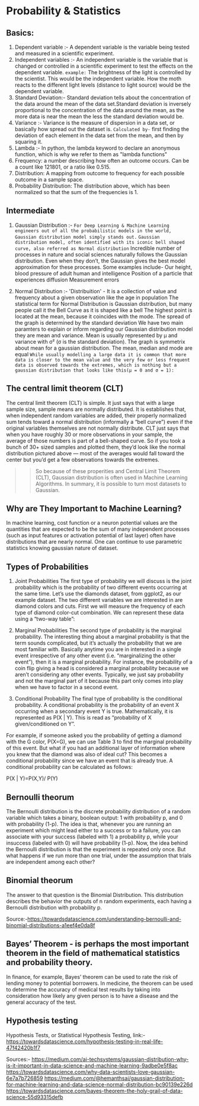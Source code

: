 # Probability & Statistics


## Basics:
1. Dependent variable :-
A dependent variable is the variable being tested and measured in a scientific experiment.
2. Independent variables :- 
An independent variable is the variable that is changed or controlled in a scientific experiment to test the effects on the dependent variable.
`example:`
The brightness of the light is controlled by the scientist. This would be the independent variable. How the moth reacts to the different light levels (distance to light source) would be the dependent variable.
3. Standard Deviation:-
Standard deviation tells about the concentration of the data around the mean of the data set.Standard deviation is inversely proportional to the concentration of the data around the mean, as the more data is near the mean the less the standard deviation would be.
4. Variance :-
Variance is the measure of dispersion in a data set, or basically how spread out the dataset is.
`Calculated by-` first finding the deviation of each element in the data set from the mean, and then by squaring it.
5. Lambda :-
In python, the lambda keyword to declare an anonymous function, which is why we refer to them as "lambda functions"
6. Frequency: a number describing how often an outcome occurs. Can be a count like 121801, or a ratio like 0.515.
7. Distribution: A mapping from outcome to frequency for each possible outcome in a sample space.
8. Probability Distribution: The distribution above, which has been normalized so that the sum of the frequencies is 1.

## Intermediate
1. Gaussian Distribution :-
`For Deep Learning & Machine Learning engineers out of all the probabilistic models in the world, Gaussian distribution model simply stands out.`
`Gaussian distribution model, often identified with its iconic bell shaped curve, also referred as Normal distribution` 
Incredible number of processes in nature and social sciences naturally follows the Gaussian distribution. Even when they don’t, the Gaussian gives the best model approximation for these processes. Some examples include-
Our height, blood pressure of adult human and intelligence
Position of a particle that experiences diffusion
Measurement errors


2. Normal Distribution :-
'Distribuition' - It is a collection of value and frequency about a given observation like the age in population
The statistical term for Normal Distribution is Gaussian distribution, but many people call it the Bell Curve as it is shaped like a bell
The highest point is located at the mean, because it coincides with the mode. The spread of the graph is determined by the standard deviation
We have two main paramters to explain or inform regarding our Gaussian distribution model they are mean and variance. Mean is usually represented by μ and variance with σ² (σ is the standard deviation). The graph is symmetrix about mean for a gaussian distribution. The mean, median and mode are equal
`While usually modelling a large data it is common that more data is closer to the mean value and the very few or less frequent data is observed towards the extremes, which is nothing but a gaussian distribution that looks like this(μ = 0 and σ = 1):`

## The central limit theorem (CLT) 
The central limit theorem (CLT) is simple. It just says that with a large sample size, sample means are normally distributed.
It is establishes that, when independent random variables are added, their properly normalized sum tends toward a normal distribution (informally a “bell curve”) even if the original variables themselves are not normally distribute.
CLT just says that when you have roughly 30 or more observations in your sample, the average of those numbers is part of a bell-shaped curve. So if you took a bunch of 30+ sized samples and plotted them, they’d look like the normal distribution pictured above — most of the averages would fall toward the center but you’d get a few observations towards the extremes.
>> So because of these properities and Central Limit Theorem (CLT), Gaussian distribution is often used in Machine Learning Algorithms.
>> In summary, it is possible to turn most datasets to Gaussian.

## Why are They Important to Machine Learning?
In machine learning, cost function or a neuron potential values are the quantities that are expected to be the sum of many independent processes (such as input features or activation potential of last layer) often have distributions that are nearly normal. One can continue to use parametric statistics knowing gaussian nature of dataset.


## Types of Probabilities
1. Joint Probabilities
The first type of probability we will discuss is the joint probability which is the probability of two different events occurring at the same time. Let’s use the diamonds dataset, from ggplot2, as our example dataset. The two different variables we are interested in are diamond colors and cuts. First we will measure the frequency of each type of diamond color-cut combination. We can represent these data using a “two-way table”:

2. Marginal Probabilities
The second type of probability is    the marginal probability. The interesting thing about a marginal probability is that the term sounds complicated, but it’s actually the probability that we are most familiar with. Basically anytime you are in interested in a single event irrespective of any other event (i.e. “marginalizing the other event”), then it is a marginal probability. For instance, the probability of a coin flip giving a head is considered a marginal probability because we aren’t considering any other events. Typically, we just say probability and not the marginal part of it because this part only comes into play when we have to factor in a second event.

3. Conditional Probability
The final type of probability is the conditional probability. A conditional probability is the probability of an event X occurring when a secondary event Y is true. Mathematically, it is represented as P(X | Y). This is read as “probability of X given/conditioned on Y”.

For example, if someone asked you the probability of getting a diamond with the G color, P(X=G), we can use Table 3 to find the marginal probability of this event. But what if you had an additional layer of information where you knew that the diamond was also of ideal cut? This becomes a conditional probability since we have an event that is already true. A conditional probability can be calculated as follows:

P(X | Y)=P(X,Y)/ P(Y)

## Bernoulli theorum 
The Bernoulli distribution is the discrete probability distribution of a random variable which takes a binary, boolean output: 1 with probability p, and 0 with probability (1-p). The idea is that, whenever you are running an experiment which might lead either to a success or to a failure, you can associate with your success (labeled with 1) a probability p, while your insuccess (labeled with 0) will have probability (1-p).
Now, the idea behind the Bernoulli distribution is that the experiment is repeated only once. But what happens if we run more than one trial, under the assumption that trials are independent among each other?
## Binomial theorum
The answer to that question is the Binomial Distribution. This distribution describes the behavior the outputs of n random experiments, each having a Bernoulli distribution with probability p.

Source:-https://towardsdatascience.com/understanding-bernoulli-and-binomial-distributions-a1eef4e0da8f






## Bayes’ Theorem - is perhaps the most important theorem in the field of mathematical statistics and probability theory.
In finance, for example, Bayes’ theorem can be used to rate the risk of lending money to potential borrowers. In medicine, the theorem can be used to determine the accuracy of medical test results by taking into consideration how likely any given person is to have a disease and the general accuracy of the test.





## Hypothesis testing
Hypothesis Tests, or Statistical Hypothesis Testing, 
link:- https://towardsdatascience.com/hypothesis-testing-in-real-life-47f42420b1f7









Sources:-
https://medium.com/ai-techsystems/gaussian-distribution-why-is-it-important-in-data-science-and-machine-learning-9adbe0e5f8ac
https://towardsdatascience.com/why-data-scientists-love-gaussian-6e7a7b726859
https://medium.com/@hemanthsai/gaussian-distribution-for-machine-learning-and-data-science-normal-distribution-bc90139e226d
https://towardsdatascience.com/bayes-theorem-the-holy-grail-of-data-science-55d93315defb